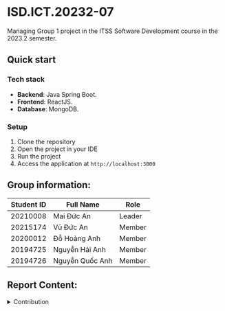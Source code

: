 # ISD.ICT.20232-07
Managing Group 1 project in the ITSS Software Development course in the 2023.2 semester.

## Quick start
### Tech stack
- **Backend**: Java Spring Boot.
- **Frontend**: ReactJS.
- **Database**: MongoDB.
### Setup
1. Clone the repository
2. Open the project in your IDE
3. Run the project
4. Access the application at `http://localhost:3000`
## Group information:

| Student ID | Full Name        | Role   | 
| ---------- | ---------------- |--------|
| 20210008   | Mai Đức An       | Leader |
| 20215174   | Vũ Đức An        | Member |
| 20200012   | Đỗ Hoàng Anh     | Member |
| 20194725   | Nguyễn Hải Anh   | Member |
| 20194726   | Nguyễn Quốc Anh  | Member |

## Report Content:
<details>
    <summary>Contribution</summary>
    <br>

<details>
    <summary>Leader: Mai Đức An - 60% </summary>
    <br>
    - Code Backend for all Usecases (17/17)
    - Code Frontend for Usecases ( 8/17): View Order Detail, View Product Detail, Search/ Sort Product, Change Block Status, Change Order Status, Change User's Role, Update Price, CRUD Product 
    - Prepare SDD Report 
</details>

<details>
    <summary>Member: Vũ Đức An - 5% </summary>
    <br>
    - Prepare Usecase Specification
    - Create database connection
</details>

<details>
    <summary>Member: Đỗ Hoàng Anh - 30% </summary>
    <br>
    - Code Frontend all remaining Usecases (9/17)
    - Prepare Test Plan Report, Video demo, Slide
</details>

<details>
    <summary>Member: Nguyễn Hải Anh - 0% </summary>
    <br>
    - No contribution
</details>

<details>
    <summary>Member: Nguyễn Quốc Anh - 5% </summary>
    <br>
    - Prepare Usecase Specification
</details>


</details>



